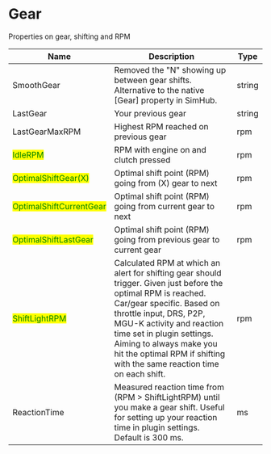 # Gear

Properties on gear, shifting and RPM

<table data-view="cards"><thead><tr><th>Name</th><th>Description</th><th>Type</th></tr></thead><tbody><tr><td>SmoothGear</td><td>Removed the "N" showing up between gear shifts. Alternative to the native [Gear] property in SimHub. </td><td>string</td></tr><tr><td>LastGear</td><td>Your previous gear</td><td>string</td></tr><tr><td>LastGearMaxRPM</td><td>Highest RPM reached on previous gear</td><td>rpm</td></tr><tr><td><mark style="color:green;">IdleRPM</mark></td><td>RPM with engine on and clutch pressed</td><td>rpm</td></tr><tr><td><mark style="color:green;">OptimalShiftGear(X)</mark></td><td>Optimal shift point (RPM) going from (X) gear to next</td><td>rpm</td></tr><tr><td><mark style="color:green;">OptimalShiftCurrentGear</mark></td><td>Optimal shift point (RPM) going from current gear to next</td><td>rpm</td></tr><tr><td><mark style="color:green;">OptimalShiftLastGear</mark></td><td>Optimal shift point (RPM) going from previous gear to current gear</td><td>rpm</td></tr><tr><td><mark style="color:green;">ShiftLightRPM</mark></td><td>Calculated RPM at which an alert for shifting gear should trigger. Given just before the optimal RPM is reached. Car/gear specific. Based on throttle input, DRS, P2P, MGU-K activity and reaction time set in plugin settings. Aiming to always make you hit the optimal RPM if shifting with the same reaction time on each shift.</td><td>rpm</td></tr><tr><td>ReactionTime</td><td>Measured reaction time from (RPM > ShiftLightRPM) until you make a gear shift. Useful for setting up your reaction time in plugin settings. Default is 300 ms.</td><td>ms</td></tr></tbody></table>
